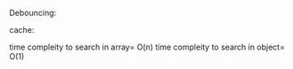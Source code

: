 Debouncing:

cache:

time compleity to search in array= O(n)
time compleity to search in object= O(1)